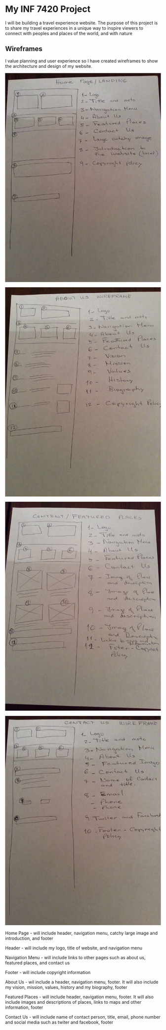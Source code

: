 # My INF 7420 Project

I will be building a travel experience website. The purpose of this project is to share my travel experiences in a unique way to inspire viewers to connect with peoples and places of the world, and with nature

## Wireframes

I value planning and user experience so I have created wireframes to show the architecture and design of my website.

![Wireframe of the Landing Page](wireframes/wireframe-homepage.JPG)


![Wireframe of the About Us Page](wireframes/wireframe-aboutus.JPG)


![Wireframe of the Content](wireframes/wireframe-content.JPG)

![Wireframe of the Contact Us Page](wireframes/wireframe-contactus.JPG)


Home Page - will include header, navigation menu, catchy large image and introduction, and footer

Header - will include my logo, title of website, and navigation menu

Navigation Menu - will include links to other pages such as about us, featured places, and contact us

Footer - will include copyright information

About Us - wil include a header, navigation menu, footer. It will also include my vision, mission, values, history and my biography, footer

Featured Places - will include header, navigation menu, footer. It will also include images and descriptions of places, links to maps and other information, footer

Contact Us - will include name of contact person, title, email, phone number and social media such as twiter and facebook, footer
